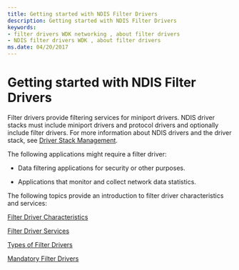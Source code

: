 ```yaml
---
title: Getting started with NDIS Filter Drivers
description: Getting started with NDIS Filter Drivers
keywords:
- filter drivers WDK networking , about filter drivers
- NDIS filter drivers WDK , about filter drivers
ms.date: 04/20/2017
---
```


# Getting started with NDIS Filter Drivers

Filter drivers provide filtering services for miniport drivers. NDIS driver stacks must include miniport drivers and protocol drivers and optionally include filter drivers. For more information about NDIS drivers and the driver stack, see [Driver Stack Management](driver-stack-management.md).

The following applications might require a filter driver:

-   Data filtering applications for security or other purposes.

-   Applications that monitor and collect network data statistics.

The following topics provide an introduction to filter driver characteristics and services:

[Filter Driver Characteristics](filter-driver-characteristics.md)

[Filter Driver Services](filter-driver-services.md)

[Types of Filter Drivers](types-of-filter-drivers.md)

[Mandatory Filter Drivers](mandatory-filter-drivers.md)

 

 





